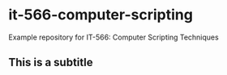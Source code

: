 # it-566-computer-scripting
Example repository for IT-566: Computer Scripting Techniques

## This is a subtitle
